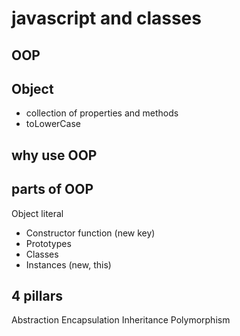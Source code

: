 # javascript and classes

## OOP

## Object
- collection of properties and methods
- toLowerCase

## why use OOP

## parts of OOP
Object literal 

- Constructor function (new key)
- Prototypes
- Classes
- Instances (new, this)


## 4 pillars
Abstraction
Encapsulation
Inheritance
Polymorphism